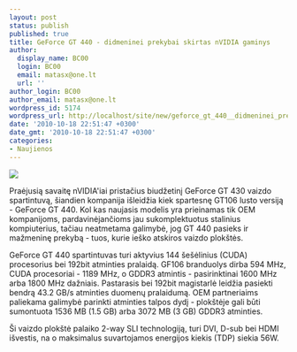 ```yaml
---
layout: post
status: publish
published: true
title: GeForce GT 440 - didmeninei prekybai skirtas nVIDIA gaminys
author:
  display_name: BC00
  login: BC00
  email: matasx@one.lt
  url: ''
author_login: BC00
author_email: matasx@one.lt
wordpress_id: 5174
wordpress_url: http://localhost/site/new/geforce_gt_440__didmeninei_prekybai_skirtas_nvidia_gaminys/
date: '2010-10-18 22:51:47 +0300'
date_gmt: '2010-10-18 22:51:47 +0300'
categories:
- Naujienos
---
```

<div class="imgright"><img src="http://www.part.lt/img/5461f8c028aff22c23793a9ef2451f47622.jpg"  /></div>
<p>Praėjusią savaitę nVIDIA'iai pristačius biudžetinį GeForce GT 430 vaizdo spartintuvą, šiandien kompanija išleidžia kiek spartesnę GT106 lusto versiją - GeForce GT 440. Kol kas naujasis modelis yra prieinamas tik OEM kompanijoms, pardavinėjančioms jau sukomplektuotus stalinius kompiuterius, tačiau neatmetama galimybė, jog GT 440 pasieks ir mažmeninę prekybą - tuos, kurie ieško atskiros vaizdo plokštės.</p>
<p>GeForce GT 440 spartintuvas turi aktyvius 144 šešėlinius (CUDA) procesorius bei 192bit atminties pralaidą. GF106 branduolys dirba 594 MHz, CUDA procesoriai - 1189 MHz, o GDDR3 atmintis - pasirinktinai 1600 MHz arba 1800 MHz dažniais. Pastarasis bei 192bit magistarlė leidžia pasiekti bendrą 43.2 GB/s atminties duomenų pralaidumą. OEM partneriaims paliekama galimybė parinkti atminties talpos dydį - plokštėje gali būti sumontuota 1536 MB (1.5 GB) arba 3072 MB (3 GB) GDDR3 atminties.</p>
<p>Ši vaizdo plokštė palaiko 2-way SLI technologiją, turi DVI, D-sub bei HDMI išvestis, na o maksimalus suvartojamos energijos kiekis (TDP) siekia 56W.</p>
